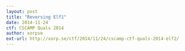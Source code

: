 ```yaml
---
layout: post
title: "Reversing Elf1"
date: 2014-11-24
ctf: CSCAMP Quals 2014
author: xorpse
ext-url: http://xorp.se/ctf/2014/11/24/cscamp-ctf-quals-2014-elf2/
---
```

